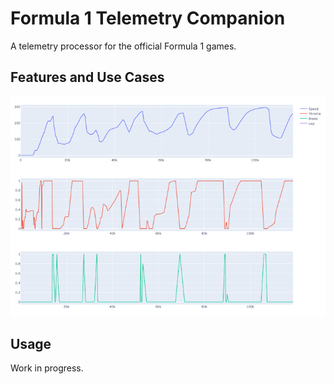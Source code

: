 # Formula 1 Telemetry Companion

A telemetry processor for the official Formula 1 games.

## Features and Use Cases

![Example graph](./assets/graph.png)

## Usage

Work in progress.
